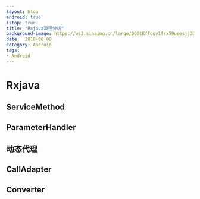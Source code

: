 ```yaml
---
layout: blog 
android: true 
istop: true 
title: "Rxjava流程分析" 
background-image: https://ws3.sinaimg.cn/large/006tKfTcgy1frx59ueesjj318o0tin3u.jpg
date:  2018-06-08
category: Android 
tags: 
- Android 
---
```




# Rxjava



## ServiceMethod

## ParameterHandler

## 动态代理

## CallAdapter

## Converter




